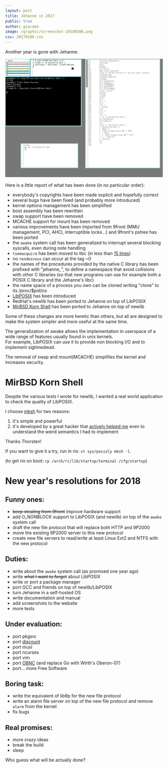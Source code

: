 ```yaml
---
layout: post
title: Jehanne in 2017
public: true
author: giacomo
image: /graphic/screenshot-20180106.png
css: 20170106.css
---
```

Another year is gone with Jehanne.

<a href="/graphic/screenshot-20180106.png" target="_blank" title="Jehanne, click to enlarge">
	<img src="/graphic/screenshot-20180106.png" style="width: 600px"/>
</a>

Here is a little report of what has been done (in no particular order):

- everybody's copyrights have been made explicit and hopefully correct
- several bugs have been fixed (and probably more introduced)
- kernel options management has been simplified
- boot assembly has been rewritten
- swap support have been removed
- MCACHE support for mount has been removed
- various improvements have been imported from 9front (MMU management,
  PCI, AHCI, interruptible locks...) and 9front's pstree has been ported
- the `awake` system call has been generalized to interrupt several
  blocking syscalls, even during note handling
- `tsemacquire` has been moved to libc (in less than
  [15 lines](https://github.com/JehanneOS/jehanne/blob/79f8204/sys/src/lib/c/9sys/tsemacquire.c#L22-L36))
- no `rendezvous` can occur at the tag ~0
- the names of the procedures provided by the native C library has been
  prefixed with "jehanne_", to define a namespace that avoid collisions
  with other C libraries (so that new programs can use for example
  both a POSIX C library and the Jehanne's libc)
- the name space of a process you own can be cloned writing "clone"
  to its /proc/$pid/ns
- [LibPOSIX](https://github.com/JehanneOS/jehanne/blob/8ed3e74c3fa05fcbdd985fb3de59e9baee38f12f/sys/src/lib/posix/environment.c)
  has been introduced
- RedHat's newlib has been ported to Jehanne on top of LibPOSIX
- [MirBSD Korn Shell](http://mirbsd.de/mksh) has been ported
  to Jehanne on top of newlib

Some of these changes are more heretic than others, but all are designed
to make the system simpler and more useful at the same time.

The generalization of awake allows the implementation in userspace
of a wide range of features usually found in unix kernels.  
For example, LibPOSIX can use it to provide non blocking I/O and to
implement sigtimedwait.

The removal of swap and mount(MCACHE) simplifies the kernel
and increases security.

# MirBSD Korn Shell

Despite the various tests I wrote for newlib, I wanted a real world
application to check the quality of LibPOSIX.

I choose [mksh](http://mirbsd.de/mksh) for two reasons:

1. it's simple and powerful
2. it's developed by a great hacker that
   [actively helped me](https://github.com/MirBSD/mksh/commit/9f3c0efefcc086f42dc31eca3a5b4d101cf6c85c)
   even to understand the weird semantics I had to implement

Thanks Thorsten!

If you want to give it a try, run in rio: `vt sys/posixly mksh -l`.

(to get rio on boot: `cp /arch/rc/lib/startup/terminal /cfg/startup`)

# New year's resolutions for 2018

## Funny ones:

- ~~keep stealing from 9front~~ improve hardware support
- add O_NONBLOCK support to LibPOSIX (and newlib) on top of the `awake`
  system call
- draft the new file protocol that will replace both HTTP and 9P2000
- move the existing 9P2000 server to this new protocol
- create new file servers to read/write at least Linux Ext2 and NTFS
  with the new protocol

## Duties:
- write about the `awake` system call (as promised one year ago)
- write ~~what I want to forget~~ about LibPOSIX
- write or port a package manager
- port GCC and friends on top of newlib/LibPOSIX
- turn Jehanne in a self-hosted OS
- write documentation and manual
- add screenshots to the website
- more tests

## Under evaluation:
- port pkgsrc
- port [discount](http://www.pell.portland.or.us/~orc/Code/discount/)
- port musl
- port ncurses
- port vim
- port [OBNC](http://miasap.se/obnc/) (and replace Go with Wirth's Oberon-07)
- port... more Free Software

## Boring task:
- write the equivalent of lib9p for the new file protocol
- write an alarm file server on top of the new file protocol and remove
  `alarm` from the kernel
- fix bugs

## Real promises:
- more crazy ideas
- break the build
- sleep

Who guess what will be actually done?
